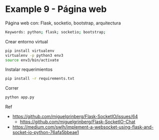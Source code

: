 # Example 9 - Página web

Página web con: Flask, socketio, bootstrap, arquitectura

```bash
Keywords: python; flask; socketio; bootstrap;
```

Crear entorno virtual
```bash
pip install virtualenv
virtualenv -p python3 env3
source env3/bin/activate
```

Instalar requerimientos
```bash
pip install -r requirements.txt
```

Correr
```bash
python app.py
```

Ref

- https://github.com/miguelgrinberg/Flask-SocketIO/issues/64
    - https://github.com/miguelgrinberg/Flask-SocketIO-Chat
- https://medium.com/swlh/implement-a-websocket-using-flask-and-socket-io-python-76afa5bbeae1